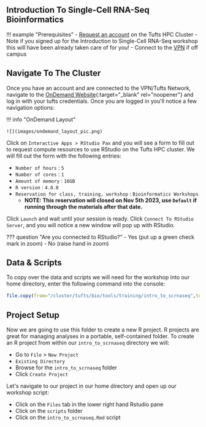 ## Introduction To Single-Cell RNA-Seq Bioinformatics

!!! example "Prerequisites"
    - [Request an account](http://research.uit.tufts.edu/) on the Tufts HPC Cluster
        - Note if you signed up for the Introduction to Single-Cell RNA-Seq workshop this will have been already taken care of for you!
    - Connect to the [VPN](https://access.tufts.edu/vpn) if off campus
    

## Navigate To The Cluster

Once you have an account and are connected to the VPN/Tufts Network, navigate to the [OnDemand Website](https://ondemand.pax.tufts.edu/){:target="_blank" rel="noopener"} and log in with your tufts credentials. Once you are logged in you'll notice a few navigation options:

!!! info "OnDemand Layout"

    ![](images/ondemand_layout_pic.png)

Click on `Interactive Apps > RStudio Pax` and you will see a form to fill out to request compute resources to use RStudio on the Tufts HPC cluster. We will fill out the form with the following entries:

- `Number of hours` : `5`
- `Number of cores` : `1`
- `Amount of memory` : `16GB`
- `R version` : `4.0.0`
- `Reservation for class, training, workshop` : `Bioinformatics Workshops`
    - **NOTE: This reservation will closed on Nov 5th 2023, use `Default` if running through the materials after that date.**

Click `Launch` and wait until your session is ready. Click `Connect To RStudio Server`, and you will notice a new window will pop up with RStudio. 

??? question "Are you connected to RStudio?"
    - Yes (put up a green check mark in zoom)
    - No (raise hand in zoom)


## Data & Scripts

To copy over the data and scripts we will need for the workshop into our home directory, enter the following command into the console:

```R
file.copy(from="/cluster/tufts/bio/tools/training/intro_to_scrnaseq",to="~/", recursive = TRUE)
```

## Project Setup
Now we are going to use this folder to create a new R project. R projects are great for managing analyses in a portable, self-contained folder. To create an R project from within our `intro_to_scrnaseq` directory we will:

- Go to `File` > `New Project`
- `Existing Directory`
- Browse for the `intro_to_scrnaseq` folder
- Click `Create Project`

Let's navigate to our project in our home directory and open up our workshop script:

- Click on the `Files` tab in the lower right hand Rstudio pane
- Click on the `scripts` folder
- Click on the `intro_to_scrnaseq.Rmd` script
